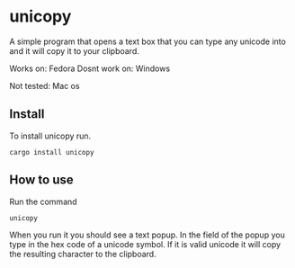 # unicopy
A simple program that opens a text box that you can type any unicode into and it will copy it to your clipboard.

Works on: Fedora
Dosnt work on: Windows

Not tested: Mac os
## Install
To install unicopy run.
```
cargo install unicopy
```

## How to use
Run the command 
```
unicopy
```

When you run it you should see a text popup. In the field of the popup you type in the hex code of a unicode symbol.
If it is valid unicode it will copy the resulting character to the clipboard.